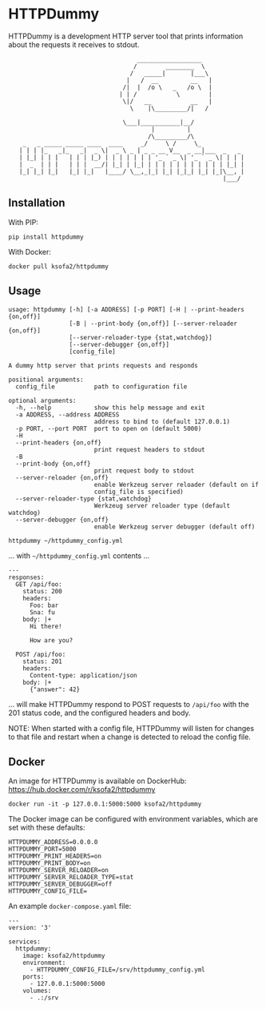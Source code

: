 # HTTPDummy

HTTPDummy is a development HTTP server tool that prints information about the requests it receives to stdout.

```
                                    __________________
                                   /        ________  \
                                  /   _____|       |___\
                                 |   /  __         __   |
                                /|  |  /o \   _   /o \  |  
                               | | /           \        |
                                \|/   __           __   |
                                  \    |\_________/|   /   
                                   \___|___________|__/                  
                                        |         |
                                       /\_________/\
    _   _ _____ _____ ____  ____     _/     \ /     \_
   | | | |_   _|_   _|  _ \|  _ \ _ | _ _ __ V__  _ __|___  _   _
   | |_| | | |   | | | |_) | | | | | | | '_ ` _ \| '_ ` _ \| | | |
   |  _  | | |   | | |  __/| |_| | |_| | | | | | | | | | | | |_| |
   |_| |_| |_|   |_| |_|   |____/ \__,_|_| |_| |_|_| |_| |_|\__, |
                                                            |___/
```

## Installation

With PIP:

```
pip install httpdummy
```

With Docker:

```
docker pull ksofa2/httpdummy
```

## Usage

```
usage: httpdummy [-h] [-a ADDRESS] [-p PORT] [-H | --print-headers {on,off}]
                 [-B | --print-body {on,off}] [--server-reloader {on,off}]
                 [--server-reloader-type {stat,watchdog}]
                 [--server-debugger {on,off}]
                 [config_file]

A dummy http server that prints requests and responds

positional arguments:
  config_file           path to configuration file

optional arguments:
  -h, --help            show this help message and exit
  -a ADDRESS, --address ADDRESS
                        address to bind to (default 127.0.0.1)
  -p PORT, --port PORT  port to open on (default 5000)
  -H
  --print-headers {on,off}
                        print request headers to stdout
  -B
  --print-body {on,off}
                        print request body to stdout
  --server-reloader {on,off}
                        enable Werkzeug server reloader (default on if
                        config_file is specified)
  --server-reloader-type {stat,watchdog}
                        Werkzeug server reloader type (default watchdog)
  --server-debugger {on,off}
                        enable Werkzeug server debugger (default off)
```

```
httpdummy ~/httpdummy_config.yml
```

... with `~/httpdummy_config.yml` contents ...

```
---
responses:
  GET /api/foo:
    status: 200
    headers:
      Foo: bar
      Sna: fu
    body: |+
      Hi there!

      How are you?

  POST /api/foo:
    status: 201
    headers:
      Content-type: application/json
    body: |+
      {"answer": 42}
```

... will make HTTPDummy respond to POST requests to `/api/foo` with the 201 status code, and the configured headers and body.

NOTE: When started with a config file, HTTPDummy will listen for changes to that file and restart when a change is detected to reload the config file.

## Docker

An image for HTTPDummy is available on DockerHub: <https://hub.docker.com/r/ksofa2/httpdummy>

```
docker run -it -p 127.0.0.1:5000:5000 ksofa2/httpdummy
```

The Docker image can be configured with environment variables, which are set with these defaults:

```
HTTPDUMMY_ADDRESS=0.0.0.0
HTTPDUMMY_PORT=5000
HTTPDUMMY_PRINT_HEADERS=on
HTTPDUMMY_PRINT_BODY=on
HTTPDUMMY_SERVER_RELOADER=on
HTTPDUMMY_SERVER_RELOADER_TYPE=stat
HTTPDUMMY_SERVER_DEBUGGER=off
HTTPDUMMY_CONFIG_FILE=
```

An example `docker-compose.yaml` file:

```
---
version: '3'

services:
  httpdummy:
    image: ksofa2/httpdummy
    environment:
      - HTTPDUMMY_CONFIG_FILE=/srv/httpdummy_config.yml
    ports:
      - 127.0.0.1:5000:5000
    volumes:
      - .:/srv
```
